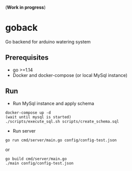 (**Work in progress**)  

# goback  
Go backend for arduino watering system

## Prerequisites  
+ go >=1.14  
+ Docker and docker-compose (or local MySql instance)  

## Run
+ Run MySql instance and apply schema  
```
docker-compose up -d
(wait until mysql is started)
./scripts/execute_sql.sh scripts/create_schema.sql
```  
+ Run server  
```
go run cmd/server/main.go config/config-test.json
```
or  
```
go build cmd/server/main.go 
./main config/config-test.json
```
